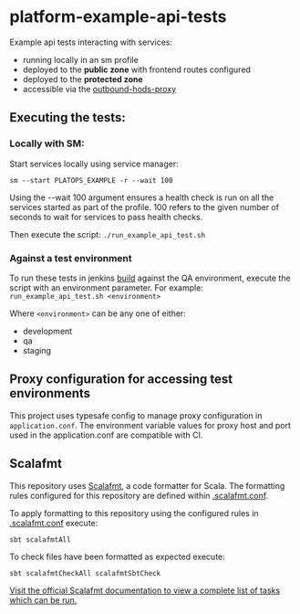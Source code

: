 
# platform-example-api-tests

Example api tests interacting with services:
- running locally in an sm profile
- deployed to the **public zone** with frontend routes configured
- deployed to the **protected zone** 
- accessible via the [outbound-hods-proxy](https://github.com/hmrc/aws-ami-outbound-hodsproxy)

## Executing the tests:

### Locally with SM:
Start services locally using service manager:

```sm --start PLATOPS_EXAMPLE -r --wait 100```

Using the --wait 100 argument ensures a health check is run on all the services started as part of the profile.
100 refers to the given number of seconds to wait for services to pass health checks.

Then execute the script: `./run_example_api_test.sh` 

### Against a test environment
To run these tests in jenkins [build](https://build.tax.service.gov.uk/) against the QA environment, execute the script with an environment parameter.  For example: 
```run_example_api_test.sh <environment>```

Where `<environment>` can be any one of either:
- development
- qa
- staging

## Proxy configuration for accessing test environments
This project uses typesafe config to manage proxy configuration in `application.conf`.  The environment variable values for proxy host and port used in the application.conf are compatible with CI.

## Scalafmt
 This repository uses [Scalafmt](https://scalameta.org/scalafmt/), a code formatter for Scala. The formatting rules configured for this repository are defined within [.scalafmt.conf](.scalafmt.conf).

 To apply formatting to this repository using the configured rules in [.scalafmt.conf](.scalafmt.conf) execute:

 ```
 sbt scalafmtAll
 ```

 To check files have been formatted as expected execute:

 ```
 sbt scalafmtCheckAll scalafmtSbtCheck
 ```

[Visit the official Scalafmt documentation to view a complete list of tasks which can be run.](https://scalameta.org/scalafmt/docs/installation.html#task-keys)